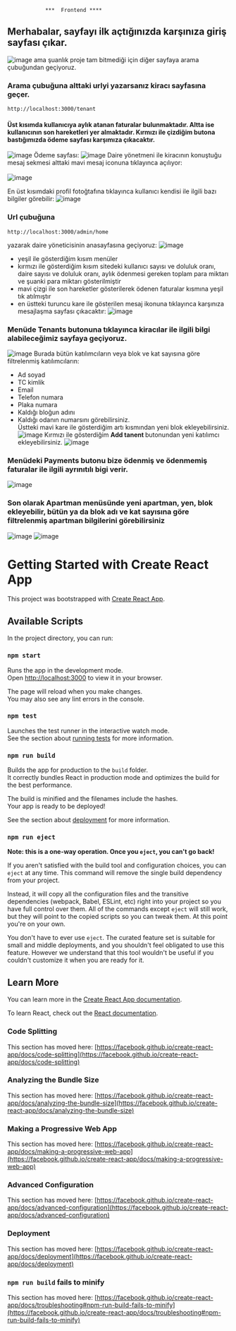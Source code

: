                 ***  Frontend ****
## Merhabalar, sayfayı ilk açtığınızda karşınıza giriş sayfası çıkar.
![image](images/4.png)
ama şuanlık proje tam bitmediği için diğer sayfaya arama çubuğundan geçiyoruz.
### Arama çubuğuna alttaki urlyi yazarsanız kiracı sayfasına geçer.
```
http://localhost:3000/tenant
```
 #### Üst kısımda kullanıcıya aylık atanan faturalar bulunmaktadır. Altta ise kullanıcının son hareketleri yer almaktadır. Kırmızı ile çizdiğim butona bastığımızda ödeme sayfası karşımıza çıkacaktır.
![image](images/1.png)
Ödeme sayfası:
![image](images/2.png)
Daire yönetmeni ile kiracının konuştuğu mesaj sekmesi alttaki mavi mesaj iconuna tıklayınca açılıyor:<br><br>
![image](images/3.png)

En üst kısımdaki profil fotoğtafına tıklayınca kullanıcı kendisi ile ilgili bazı bilgiler görebilir:
![image](images/13.png)
### Url çubuğuna 

```
http://localhost:3000/admin/home
```
yazarak daire yöneticisinin anasayfasına geçiyoruz:
![image](images/5.png)
* yeşil ile gösterdiğim kısım menüler
* kırmızı ile gösterdiğim kısım sitedeki kullanıcı sayısı ve doluluk oranı, daire sayısı ve doluluk oranı, aylık ödenmesi gereken toplam para miktarı ve şuanki para miktarı gösterilmiştir
* mavi çizgi ile son hareketler gösterilerek ödenen faturalar kısmına yeşil tık atılmıştır
* en üstteki turuncu kare ile gösterilen mesaj ikonuna tıklayınca karşınıza mesajlaşma sayfası çıkacaktır:
![image](images/6.png)
### Menüde <strong>Tenants</strong> butonuna tıklayınca kiracılar ile ilgili bilgi alabileceğimiz sayfaya geçiyoruz.
![image](images/7.png)
Burada bütün katılımcıların veya blok ve kat sayısına göre filtrelenmiş katılımcıların:
* Ad soyad
* TC kimlik
* Email
* Telefon numara
* Plaka numara
* Kaldığı bloğun adını
* Kaldığı odanın numarsını
görebilirsiniz.
<br> Üstteki mavi kare ile gösterdiğim artı kısmından yeni blok ekleyebilirsiniz.
![image](images/8.png)
Kırmızı ile gösterdiğim <strong> Add tanent </strong> butonundan yeni katılımcı ekleyebilirsiniz.
![image](images/9.png)
### Menüdeki <strong>Payments</strong> butonu bize ödenmiş ve ödenmemiş faturalar ile ilgili ayrınıtılı bigi verir.
![image](images/10.png)

### Son olarak <strong> Apartman </strong> menüsünde yeni apartman, yen, blok ekleyebilir, bütün ya da blok adı ve kat sayısına göre filtrelenmiş apartman bilgilerini görebilirsiniz
![image](images/11.png)
![image](images/12.png)

# Getting Started with Create React App

This project was bootstrapped with [Create React App](https://github.com/facebook/create-react-app).

## Available Scripts

In the project directory, you can run:

### `npm start`

Runs the app in the development mode.\
Open [http://localhost:3000](http://localhost:3000) to view it in your browser.

The page will reload when you make changes.\
You may also see any lint errors in the console.

### `npm test`

Launches the test runner in the interactive watch mode.\
See the section about [running tests](https://facebook.github.io/create-react-app/docs/running-tests) for more information.

### `npm run build`

Builds the app for production to the `build` folder.\
It correctly bundles React in production mode and optimizes the build for the best performance.

The build is minified and the filenames include the hashes.\
Your app is ready to be deployed!

See the section about [deployment](https://facebook.github.io/create-react-app/docs/deployment) for more information.

### `npm run eject`

**Note: this is a one-way operation. Once you `eject`, you can't go back!**

If you aren't satisfied with the build tool and configuration choices, you can `eject` at any time. This command will remove the single build dependency from your project.

Instead, it will copy all the configuration files and the transitive dependencies (webpack, Babel, ESLint, etc) right into your project so you have full control over them. All of the commands except `eject` will still work, but they will point to the copied scripts so you can tweak them. At this point you're on your own.

You don't have to ever use `eject`. The curated feature set is suitable for small and middle deployments, and you shouldn't feel obligated to use this feature. However we understand that this tool wouldn't be useful if you couldn't customize it when you are ready for it.

## Learn More

You can learn more in the [Create React App documentation](https://facebook.github.io/create-react-app/docs/getting-started).

To learn React, check out the [React documentation](https://reactjs.org/).

### Code Splitting

This section has moved here: [https://facebook.github.io/create-react-app/docs/code-splitting](https://facebook.github.io/create-react-app/docs/code-splitting)

### Analyzing the Bundle Size

This section has moved here: [https://facebook.github.io/create-react-app/docs/analyzing-the-bundle-size](https://facebook.github.io/create-react-app/docs/analyzing-the-bundle-size)

### Making a Progressive Web App

This section has moved here: [https://facebook.github.io/create-react-app/docs/making-a-progressive-web-app](https://facebook.github.io/create-react-app/docs/making-a-progressive-web-app)

### Advanced Configuration

This section has moved here: [https://facebook.github.io/create-react-app/docs/advanced-configuration](https://facebook.github.io/create-react-app/docs/advanced-configuration)

### Deployment

This section has moved here: [https://facebook.github.io/create-react-app/docs/deployment](https://facebook.github.io/create-react-app/docs/deployment)

### `npm run build` fails to minify

This section has moved here: [https://facebook.github.io/create-react-app/docs/troubleshooting#npm-run-build-fails-to-minify](https://facebook.github.io/create-react-app/docs/troubleshooting#npm-run-build-fails-to-minify)
